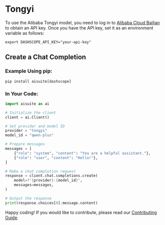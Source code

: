# Tongyi

To use the Alibaba Tongyi model, you need to log in to [Alibaba Cloud Bailian](https://bailian.console.aliyun.com) to obtain an API key. Once you have the API key, set it as an environment variable as follows:

```shell
export DASHSCOPE_API_KEY="your-api-key"
```

## Create a Chat Completion

### Example Using pip:

```shell
pip install aisuite[dashscope]
```

### In Your Code:

```python
import aisuite as ai

# Initialize the client
client = ai.Client()

# Set provider and model ID
provider = "tongyi"
model_id = "qwen-plus"

# Prepare messages
messages = [
    {"role": "system", "content": "You are a helpful assistant."},
    {"role": "user", "content": "Hello!"},
]

# Make a chat completion request
response = client.chat.completions.create(
    model=f"{provider}:{model_id}",
    messages=messages,
)

# Output the response
print(response.choices[0].message.content)
```

Happy coding! If you would like to contribute, please read our [Contributing Guide](CONTRIBUTING.md).

